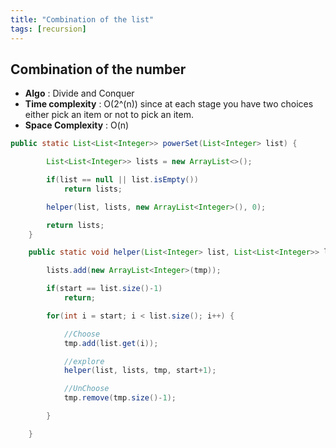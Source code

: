 ```yaml
---
title: "Combination of the list"
tags: [recursion]
---
```


## Combination of the number

- <strong>Algo</strong> : Divide and Conquer 
- <strong>Time complexity</strong> : O(2^(n)) since at each stage you have two choices either pick an item or not to pick an item. 
- <strong>Space Complexity</strong> : O(n) 

```java
public static List<List<Integer>> powerSet(List<Integer> list) {

        List<List<Integer>> lists = new ArrayList<>();

        if(list == null || list.isEmpty())
            return lists;

        helper(list, lists, new ArrayList<Integer>(), 0);

        return lists;
    }

    public static void helper(List<Integer> list, List<List<Integer>> lists, ArrayList<Integer> tmp, int start) {

        lists.add(new ArrayList<Integer>(tmp));

        if(start == list.size()-1)
            return;

        for(int i = start; i < list.size(); i++) {

            //Choose
            tmp.add(list.get(i));

            //explore
            helper(list, lists, tmp, start+1);

            //UnChoose
            tmp.remove(tmp.size()-1);

        }

    }
```